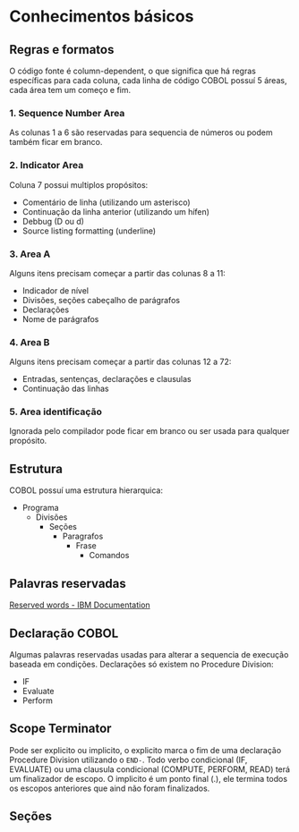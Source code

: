 # Conhecimentos básicos

## Regras e formatos

O código fonte é column-dependent, o que significa que há regras específicas para cada coluna, cada linha de código COBOL possuí 5 áreas, cada área tem um começo e fim.

### 1. Sequence Number Area

As colunas 1 a 6 são reservadas para sequencia de números ou podem também ficar em branco.

### 2. Indicator Area

Coluna 7 possui multiplos propósitos:

- Comentário de linha (utilizando um asterisco)
- Continuação da linha anterior (utilizando um hífen)
- Debbug (D ou d)
- Source listing formatting (underline)

### 3. Area A

Alguns itens precisam começar a partir das colunas 8 a 11:

- Indicador de nível
- Divisões, seções cabeçalho de parágrafos
- Declarações
- Nome de parágrafos

### 4. Area B

Alguns itens precisam começar a partir das colunas 12 a 72:

- Entradas, sentenças, declarações e clausulas
- Continuação das linhas

### 5. Area identificação

Ignorada pelo compilador pode ficar em branco ou ser usada para qualquer propósito.

## Estrutura

COBOL possuí uma estrutura hierarquica:

- Programa
  - Divisões
    - Seções
      - Paragrafos
        - Frase
          - Comandos

## Palavras reservadas

[Reserved words - IBM Documentation](https://www.ibm.com/docs/en/cobol-zos/6.4?topic=appendixes-reserved-words)

## Declaração COBOL

Algumas palavras reservadas usadas para alterar a sequencia de execução baseada em condições. Declarações só existem no Procedure Division:

- IF
- Evaluate
- Perform

## Scope Terminator

Pode ser explicito ou implicito, o explicito marca o fim de uma declaração Procedure Division utilizando o `END-`. Todo verbo condicional (IF, EVALUATE) ou uma clausula condicional (COMPUTE, PERFORM, READ) terá um finalizador de escopo. O implicito é um ponto final (.), ele termina todos os escopos anteriores que aind não foram finalizados.

## Seções
